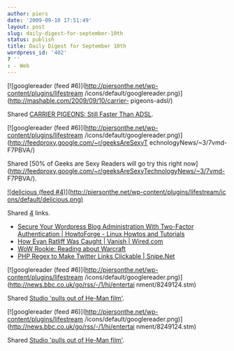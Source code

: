 ```yaml
---
author: piers
date: '2009-09-10 17:51:49'
layout: post
slug: daily-digest-for-september-10th
status: publish
title: Daily Digest for September 10th
wordpress_id: '402'
? ''
: - Web
---
```


[![googlereader (feed #6)](http://piersonthe.net/wp-content/plugins/lifestream
/icons/default/googlereader.png)](http://mashable.com/2009/09/10/carrier-
pigeons-adsl/)

Shared [CARRIER PIGEONS: Still Faster Than
ADSL](http://mashable.com/2009/09/10/carrier-pigeons-adsl/).

[![googlereader (feed #6)](http://piersonthe.net/wp-content/plugins/lifestream
/icons/default/googlereader.png)](http://feedproxy.google.com/~r/geeksAreSexyT
echnologyNews/~3/7vmd-F7PBVA/)

Shared [50% of Geeks are Sexy Readers will go try this right
now](http://feedproxy.google.com/~r/geeksAreSexyTechnologyNews/~3/7vmd-
F7PBVA/).

[![delicious (feed #4)](http://piersonthe.net/wp-content/plugins/lifestream/ic
ons/default/delicious.png)](http://del.icio.us/piersk)

Shared [4](void(0);) links.

  * [Secure Your Wordpress Blog Administration With Two-Factor Authentication | HowtoForge - Linux Howtos and Tutorials](http://www.howtoforge.com/secure-your-wordpress-blog-administration-with-two-factor-authentication)
  * [How Evan Ratliff Was Caught | Vanish | Wired.com](http://www.wired.com/vanish/2009/09/how-evan-ratliff-was-caught/)
  * [WoW Rookie: Reading about Warcraft](http://www.wow.com/2009/09/09/wow-rookie-reading-about-warcraft/)
  * [PHP Regex to Make Twitter Links Clickable | Snipe.Net](http://www.snipe.net/2009/09/php-twitter-clickable-links/)

[![googlereader (feed #6)](http://piersonthe.net/wp-content/plugins/lifestream
/icons/default/googlereader.png)](http://news.bbc.co.uk/go/rss/-/1/hi/entertai
nment/8249124.stm)

Shared [Studio 'pulls out of He-Man
film'](http://news.bbc.co.uk/go/rss/-/1/hi/entertainment/8249124.stm).

[![googlereader (feed #6)](http://piersonthe.net/wp-content/plugins/lifestream
/icons/default/googlereader.png)](http://news.bbc.co.uk/go/rss/-/1/hi/entertai
nment/8249124.stm)

Shared [Studio 'pulls out of He-Man
film'](http://news.bbc.co.uk/go/rss/-/1/hi/entertainment/8249124.stm).

